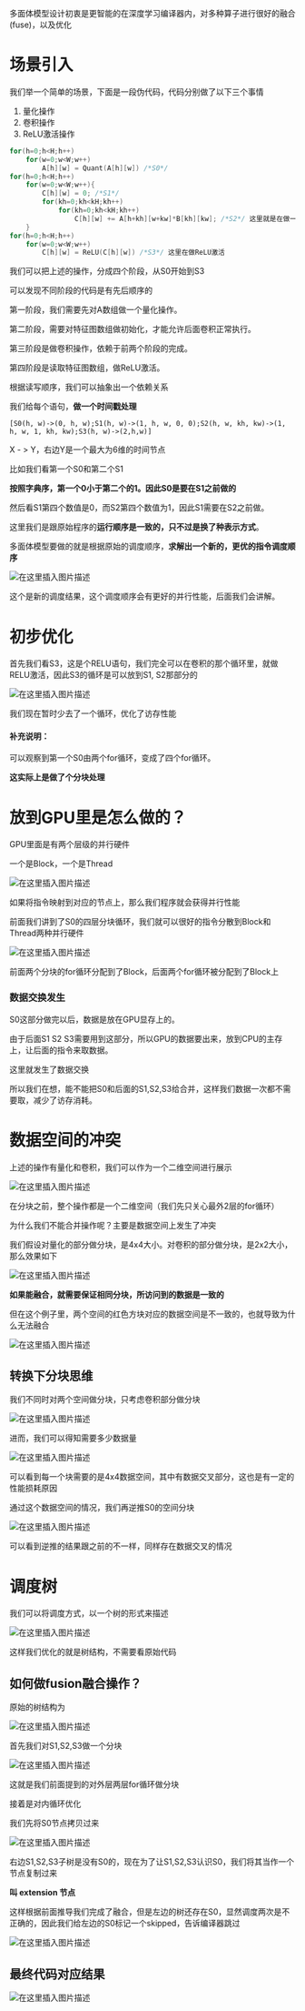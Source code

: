 多面体模型设计初衷是更智能的在深度学习编译器内，对多种算子进行很好的融合(fuse)，以及优化

# 场景引入

我们举一个简单的场景，下面是一段伪代码，代码分别做了以下三个事情

1. 量化操作
2. 卷积操作
3. ReLU激活操作

```C
for(h=0;h<H;h++)
	for(w=0;w<W;w++)
		A[h][w] = Quant(A[h][w]) /*S0*/
for(h=0;h<H;h++)
	for(w=0;w<W;w++){
        C[h][w] = 0; /*S1*/
        for(kh=0;kh<kH;kh++)
	        for(kh=0;kh<kH;kh++) 
                C[h][w] += A[h+kh][w+kw]*B[kh][kw]; /*S2*/ 这里就是在做一个卷积操作
    }
for(h=0;h<H;h++)
	for(w=0;w<W;w++)
		C[h][w] = ReLU(C[h][w]) /*S3*/ 这里在做ReLU激活
```

我们可以把上述的操作，分成四个阶段，从S0开始到S3



可以发现不同阶段的代码是有先后顺序的

第一阶段，我们需要先对A数组做一个量化操作。

第二阶段，需要对特征图数组做初始化，才能允许后面卷积正常执行。

第三阶段是做卷积操作，依赖于前两个阶段的完成。

第四阶段是读取特征图数组，做ReLU激活。



根据读写顺序，我们可以抽象出一个依赖关系

我们给每个语句，**做一个时间戳处理**

```
[S0(h, w)->(0, h, w);S1(h, w)->(1, h, w, 0, 0);S2(h, w, kh, kw)->(1, h, w, 1, kh, kw);S3(h, w)->(2,h,w)]
```

X - > Y，右边Y是一个最大为6维的时间节点

比如我们看第一个S0和第二个S1

**按照字典序，第一个0小于第二个的1。因此S0是要在S1之前做的**

然后看S1第四个数值是0，而S2第四个数值为1，因此S1需要在S2之前做。



这里我们是跟原始程序的**运行顺序是一致的，只不过是换了种表示方式**。



多面体模型要做的就是根据原始的调度顺序，**求解出一个新的，更优的指令调度顺序**

![在这里插入图片描述](https://img-blog.csdnimg.cn/20201028202616721.png#pic_center)

这个是新的调度结果，这个调度顺序会有更好的并行性能，后面我们会讲解。



# 初步优化

首先我们看S3，这是个RELU语句，我们完全可以在卷积的那个循环里，就做RELU激活，因此S3的循环是可以放到S1, S2那部分的

![在这里插入图片描述](https://img-blog.csdnimg.cn/20201028202622576.png?x-oss-process=image/watermark,type_ZmFuZ3poZW5naGVpdGk,shadow_10,text_aHR0cHM6Ly9ibG9nLmNzZG4ubmV0L3dlaXhpbl80NDEwNjkyOA==,size_16,color_FFFFFF,t_70#pic_center)

我们现在暂时少去了一个循环，优化了访存性能



#### 补充说明：

可以观察到第一个S0由两个for循环，变成了四个for循环。

**这实际上是做了个分块处理**



# 放到GPU里是怎么做的？

GPU里面是有两个层级的并行硬件

一个是Block，一个是Thread

![在这里插入图片描述](https://img-blog.csdnimg.cn/20201028202630629.png?x-oss-process=image/watermark,type_ZmFuZ3poZW5naGVpdGk,shadow_10,text_aHR0cHM6Ly9ibG9nLmNzZG4ubmV0L3dlaXhpbl80NDEwNjkyOA==,size_16,color_FFFFFF,t_70#pic_center)

如果将指令映射到对应的节点上，那么我们程序就会获得并行性能

前面我们讲到了S0的四层分块循环，我们就可以很好的指令分散到Block和Thread两种并行硬件

![在这里插入图片描述](https://img-blog.csdnimg.cn/20201028202636589.png?x-oss-process=image/watermark,type_ZmFuZ3poZW5naGVpdGk,shadow_10,text_aHR0cHM6Ly9ibG9nLmNzZG4ubmV0L3dlaXhpbl80NDEwNjkyOA==,size_16,color_FFFFFF,t_70#pic_center)

前面两个分块的for循环分配到了Block，后面两个for循环被分配到了Block上

### 数据交换发生

S0这部分做完以后，数据是放在GPU显存上的。

由于后面S1 S2 S3需要用到这部分，所以GPU的数据要出来，放到CPU的主存上，让后面的指令来取数据。

这里就发生了数据交换

所以我们在想，能不能把S0和后面的S1,S2,S3给合并，这样我们数据一次都不需要取，减少了访存消耗。

# 数据空间的冲突

上述的操作有量化和卷积，我们可以作为一个二维空间进行展示

![在这里插入图片描述](https://img-blog.csdnimg.cn/20201028202643852.png?x-oss-process=image/watermark,type_ZmFuZ3poZW5naGVpdGk,shadow_10,text_aHR0cHM6Ly9ibG9nLmNzZG4ubmV0L3dlaXhpbl80NDEwNjkyOA==,size_16,color_FFFFFF,t_70#pic_center)

在分块之前，整个操作都是一个二维空间（我们先只关心最外2层的for循环）



为什么我们不能合并操作呢？主要是数据空间上发生了冲突

我们假设对量化的部分做分块，是4x4大小。对卷积的部分做分块，是2x2大小，那么效果如下

![在这里插入图片描述](https://img-blog.csdnimg.cn/20201028202649458.png?x-oss-process=image/watermark,type_ZmFuZ3poZW5naGVpdGk,shadow_10,text_aHR0cHM6Ly9ibG9nLmNzZG4ubmV0L3dlaXhpbl80NDEwNjkyOA==,size_16,color_FFFFFF,t_70#pic_center)


**如果能融合，就需要保证相同分块，所访问到的数据是一致的**

但在这个例子里，两个空间的红色方块对应的数据空间是不一致的，也就导致为什么无法融合

![在这里插入图片描述](https://img-blog.csdnimg.cn/20201028202655287.png?x-oss-process=image/watermark,type_ZmFuZ3poZW5naGVpdGk,shadow_10,text_aHR0cHM6Ly9ibG9nLmNzZG4ubmV0L3dlaXhpbl80NDEwNjkyOA==,size_16,color_FFFFFF,t_70#pic_center)


## 转换下分块思维

我们不同时对两个空间做分块，只考虑卷积部分做分块

![在这里插入图片描述](https://img-blog.csdnimg.cn/20201028202710193.png#pic_center)

进而，我们可以得知需要多少数据量

![在这里插入图片描述](https://img-blog.csdnimg.cn/20201028202714422.png#pic_center)

可以看到每一个块需要的是4x4数据空间，其中有数据交叉部分，这也是有一定的性能损耗原因



通过这个数据空间的情况，我们再逆推S0的空间分块

![在这里插入图片描述](https://img-blog.csdnimg.cn/20201028202721852.png?x-oss-process=image/watermark,type_ZmFuZ3poZW5naGVpdGk,shadow_10,text_aHR0cHM6Ly9ibG9nLmNzZG4ubmV0L3dlaXhpbl80NDEwNjkyOA==,size_16,color_FFFFFF,t_70#pic_center)

可以看到逆推的结果跟之前的不一样，同样存在数据交叉的情况

# 调度树

我们可以将调度方式，以一个树的形式来描述

![在这里插入图片描述](https://img-blog.csdnimg.cn/20201028202727951.png?x-oss-process=image/watermark,type_ZmFuZ3poZW5naGVpdGk,shadow_10,text_aHR0cHM6Ly9ibG9nLmNzZG4ubmV0L3dlaXhpbl80NDEwNjkyOA==,size_16,color_FFFFFF,t_70#pic_center)

这样我们优化的就是树结构，不需要看原始代码

## 如何做fusion融合操作？

原始的树结构为

![在这里插入图片描述](https://img-blog.csdnimg.cn/20201028202732263.png?x-oss-process=image/watermark,type_ZmFuZ3poZW5naGVpdGk,shadow_10,text_aHR0cHM6Ly9ibG9nLmNzZG4ubmV0L3dlaXhpbl80NDEwNjkyOA==,size_16,color_FFFFFF,t_70#pic_center)


首先我们对S1,S2,S3做一个分块

![在这里插入图片描述](https://img-blog.csdnimg.cn/20201028202737194.png?x-oss-process=image/watermark,type_ZmFuZ3poZW5naGVpdGk,shadow_10,text_aHR0cHM6Ly9ibG9nLmNzZG4ubmV0L3dlaXhpbl80NDEwNjkyOA==,size_16,color_FFFFFF,t_70#pic_center)

这就是我们前面提到的对外层两层for循环做分块

接着是对内循环优化

我们先将S0节点拷贝过来

![在这里插入图片描述](https://img-blog.csdnimg.cn/20201028202742980.png?x-oss-process=image/watermark,type_ZmFuZ3poZW5naGVpdGk,shadow_10,text_aHR0cHM6Ly9ibG9nLmNzZG4ubmV0L3dlaXhpbl80NDEwNjkyOA==,size_16,color_FFFFFF,t_70#pic_center)


右边S1,S2,S3子树是没有S0的，现在为了让S1,S2,S3认识S0，我们将其当作一个节点复制过来

**叫 extension 节点**

这样根据前面推导我们完成了融合，但是左边的树还存在S0，显然调度两次是不正确的，因此我们给左边的S0标记一个skipped，告诉编译器跳过

![在这里插入图片描述](https://img-blog.csdnimg.cn/20201028202752124.png?x-oss-process=image/watermark,type_ZmFuZ3poZW5naGVpdGk,shadow_10,text_aHR0cHM6Ly9ibG9nLmNzZG4ubmV0L3dlaXhpbl80NDEwNjkyOA==,size_16,color_FFFFFF,t_70#pic_center)

## 最终代码对应结果

![在这里插入图片描述](https://img-blog.csdnimg.cn/20201028202756192.png?x-oss-process=image/watermark,type_ZmFuZ3poZW5naGVpdGk,shadow_10,text_aHR0cHM6Ly9ibG9nLmNzZG4ubmV0L3dlaXhpbl80NDEwNjkyOA==,size_16,color_FFFFFF,t_70#pic_center)
